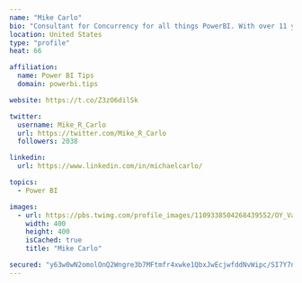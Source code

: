 ```yaml
---
name: "Mike Carlo"
bio: "Consultant for Concurrency for all things PowerBI. With over 11 years of data experience I'm making waves by deploying PowerBI into local Milwaukee Companies."
location: United States
type: "profile"
heat: 66

affiliation:
  name: Power BI Tips
  domain: powerbi.tips

website: https://t.co/Z3zO6dilSk

twitter:
  username: Mike_R_Carlo
  url: https://twitter.com/Mike_R_Carlo
  followers: 2038

linkedin:
  url: https://www.linkedin.com/in/michaelcarlo/

topics:
  - Power BI

images:
  - url: https://pbs.twimg.com/profile_images/1109338504268439552/OY_Va867_400x400.jpg
    width: 400
    height: 400
    isCached: true
    title: "Mike Carlo"

secured: "y63w0wN2omolOnQ2Wngre3b7MFtmfr4xwke1QbxJwEcjwfddNvWipc/SI7Y7nC0OMIMrpNhZDJ0MMH3GAQkqzsSheYP0mYAOHlycym9DNelbyft+ifAYYd2BU9PmDea6sPtYtWR5KbX6PmGyZGuVImU41Sd/a0BeI8c7iulOKPLYJZWG0FxYBJft0YmhUL7HiAWpqRXXULT6PUX1VBrJO/uYYTZ9ojXhZNERNoQ6qnWixFc4iyP/x0u/MFLekaI2SlY3+uS+TW+eFDJOj6gFU7BGVcjZEic1zOlretFr0vlsvEEK1gvDL4vbI8/CsPM2Ya3DFVJydGW/gPA+ZwKQXVbx4y832d+TgWV6QBJBTx82BKnimUigBU06HLPY6tAcyWiiQha6HkkPPcBz0pj9ZqJZaR4GTT4/78GW4/jYvbw=;YsQteeJKPnJAFJJJWbtoDQ=="
---
```


